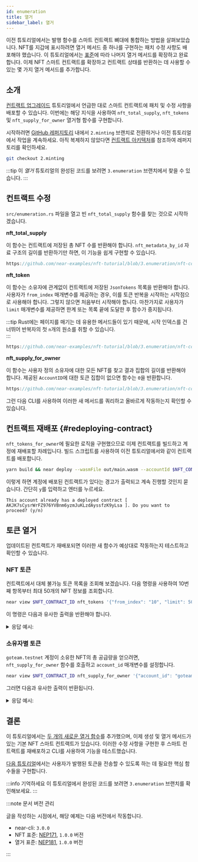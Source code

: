 ```yaml
---
id: enumeration
title: 열거
sidebar_label: 열거
---
```


이전 튜토리얼에서는 발행 함수를 스마트 컨트랙트 뼈대에 통합하는 방법을 살펴보았습니다. NFT를 지갑에 표시하려면 열거 메서드 중 하나를 구현하는 패치 수정 사항도 배포해야 했습니다. 이 튜토리얼에서는 [표준](https://nomicon.io/Standards/Tokens/NonFungibleToken/Enumeration)에 따라 나머지 열거 메서드를 확장하고 완료합니다. 이제 NFT 스마트 컨트랙트를 확장하고 컨트랙트 상태를 반환하는 데 사용할 수 있는 몇 가지 열거 메서드를 추가합니다.

## 소개

[컨트랙트 업그레이드](/tutorials/nfts/upgrade-contract/) 튜토리얼에서 언급한 대로 스마트 컨트랙트에 패치 및 수정 사항을 배포할 수 있습니다. 이번에는 해당 지식을 사용하여 `nft_total_supply`, `nft_tokens` 및 `nft_supply_for_owner` 열거형 함수를 구현합니다.

시작하려면 [GitHub 레퍼지토리](https://github.com/near-examples/nft-tutorial/) 내에서 `2.minting` 브랜치로 전환하거나 이전 튜토리얼에서 작업을 계속하세요. 아직 복제하지 않았다면 [컨트랙트 아키텍처](/tutorials/nfts/skeleton#building-the-skeleton)를 참조하여 레퍼지토리를 확인하세요.

```bash
git checkout 2.minting
```

:::tip
이 _열거_ 튜토리얼의 완성된 코드를 보려면 `3.enumeration` 브랜치에서 찾을 수 있습니다.
:::

## 컨트랙트 수정

`src/enumeration.rs` 파일을 열고 빈 `nft_total_supply` 함수를 찾는 것으로 시작하겠습니다.

**nft_total_supply**

이 함수는 컨트랙트에 저장된 총 NFT 수를 반환해야 합니다. `nft_metadata_by_id` 자료 구조의 길이를 반환하기만 하면, 이 기능을 쉽게 구현할 수 있습니다.

```rust reference
https://github.com/near-examples/nft-tutorial/blob/3.enumeration/nft-contract/src/enumeration.rs#L5-L9
```

**nft_token**

이 함수는 소유자에 관계없이 컨트랙트에 저장된 `JsonTokens` 목록을 반환해야 합니다. 사용자가 `from_index` 매개변수를 제공하는 경우, 이를 토큰 반복을 시작하는 시작점으로 사용해야 합니다. 그렇지 않으면 처음부터 시작해야 합니다. 마찬가지로 사용자가 `limit` 매개변수를 제공하면 한계 또는 목록 끝에 도달한 후 함수가 중지됩니다.

:::tip
Rust에는 페이지를 매기는 데 유용한 메서드들이 있기 때문에, 시작 인덱스를 건너뛰어 반복자의 첫 `n`개의 원소를 취할 수 있습니다.  
:::

```rust reference
https://github.com/near-examples/nft-tutorial/blob/3.enumeration/nft-contract/src/enumeration.rs#L11-L27
```

**nft_supply_for_owner**

이 함수는 사용자 정의 소유자에 대한 모든 NFT를 찾고 결과 집합의 길이를 반환해야 합니다. 제공된 `AccountID`에 대한 토큰 집합이 없으면 함수는 `0`을 반환합니다.

```rust reference
https://github.com/near-examples/nft-tutorial/blob/3.enumeration/nft-contract/src/enumeration.rs#L28-L43
```

그런 다음 CLI를 사용하여 이러한 새 메서드를 쿼리하고 올바르게 작동하는지 확인할 수 있습니다.

## 컨트랙트 재배포 {#redeploying-contract}

`nft_tokens_for_owner`에 필요한 로직을 구현했으므로 이제 컨트랙트를 빌드하고 계정에 재배포할 차례입니다. 빌드 스크립트를 사용하여 이전 튜토리얼에서와 같이 컨트랙트를 배포합니다.

```bash
yarn build && near deploy --wasmFile out/main.wasm --accountId $NFT_CONTRACT_ID
```
이렇게 하면 계정에 배포된 컨트랙트가 있다는 경고가 출력되고 계속 진행할 것인지 묻습니다. 간단히 `y`를 입력하고 엔터를 누르세요.

```
This account already has a deployed contract [ AKJK7sCysrWrFZ976YVBnm6yzmJuKLzdAyssfzK9yLsa ]. Do you want to proceed? (y/n)
```

## 토큰 열거

업데이트된 컨트랙트가 재배포되면 이러한 새 함수가 예상대로 작동하는지 테스트하고 확인할 수 있습니다.


### NFT 토큰

컨트랙트에서 대체 불가능 토큰 목록을 조회해 보겠습니다. 다음 명령을 사용하여 10번째 항목부터 최대 50개의 NFT 정보를 조회합니다.

```bash
near view $NFT_CONTRACT_ID nft_tokens '{"from_index": "10", "limit": 50}'
```

이 명령은 다음과 유사한 출력을 반환해야 합니다.

<details>
<summary>응답 예시: </summary>
<p>

```json
[]
```

</p>
</details>

### 소유자별 토큰

`goteam.testnet` 계정이 소유한 NFT의 총 공급량을 얻으려면, `nft_supply_for_owner` 함수를 호출하고 `account_id` 매개변수를 설정합니다.

```bash
near view $NFT_CONTRACT_ID nft_supply_for_owner '{"account_id": "goteam.testnet"}'
```

그러면 다음과 유사한 출력이 반환됩니다.

<details>
<summary>응답 예시: </summary>
<p>

```json
0
```

</p>
</details>

## 결론

이 튜토리얼에서는 [두 개의 새로운 열거 함수](/tutorials/nfts/enumeration#modifications-to-the-contract)를 추가했으며, 이제 생성 및 열거 메서드가 있는 기본 NFT 스마트 컨트랙트가 있습니다. 이러한 수정 사항을 구현한 후 스마트 컨트랙트를 재배포하고 CLI를 사용하여 기능을 테스트했습니다.

[다음 튜토리얼](/tutorials/nfts/core)에서는 사용자가 발행된 토큰을 전송할 수 있도록 하는 데 필요한 핵심 함수들을 구현합니다.

:::info 기억하세요
이 튜토리얼에서 완성된 코드를 보려면 `3.enumeration` 브랜치를 확인해보세요.
:::

:::note 문서 버전 관리

글을 작성하는 시점에서, 해당 예제는 다음 버전에서 작동합니다.

- near-cli: `3.0.0`
- NFT 표준: [NEP171](https://nomicon.io/Standards/Tokens/NonFungibleToken/Core), `1.0.0` 버전
- 열거 표준: [NEP181](https://nomicon.io/Standards/Tokens/NonFungibleToken/Enumeration), `1.0.0` 버전

:::
<!--
## Bonus track

Have some sort of random NFT displayer frontend
-->
